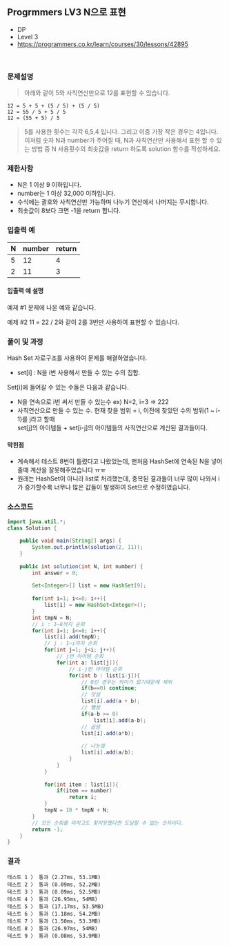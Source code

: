 ## Progrmmers LV3 N으로 표현
- DP
- Level 3
- https://programmers.co.kr/learn/courses/30/lessons/42895
<br>

### 문제설명

> 아래와 같이 5와 사칙연산만으로 12를 표현할 수 있습니다.

```
12 = 5 + 5 + (5 / 5) + (5 / 5)
12 = 55 / 5 + 5 / 5
12 = (55 + 5) / 5
```

>5를 사용한 횟수는 각각 6,5,4 입니다. 그리고 이중 가장 작은 경우는 4입니다.
이처럼 숫자 N과 number가 주어질 때, N과 사칙연산만 사용해서 표현 할 수 있는 방법 중 N 사용횟수의 최솟값을 return 하도록 solution 함수를 작성하세요.


### 제한사항
- N은 1 이상 9 이하입니다.
- number는 1 이상 32,000 이하입니다.
- 수식에는 괄호와 사칙연산만 가능하며 나누기 연산에서 나머지는 무시합니다.
- 최솟값이 8보다 크면 -1을 return 합니다.

### 입출력 예
|N|	number|	return|
|----|----|----|
|5|	12|	4|
|2|	11|	3|


#### 입출력 예 설명
예제 #1
문제에 나온 예와 같습니다.

예제 #2
11 = 22 / 2와 같이 2를 3번만 사용하여 표현할 수 있습니다.

### 풀이 및 과정
Hash Set 자료구조를 사용하여 문제를 해결하였습니다.
- set[i] : N을 i번 사용해서 만들 수 있는 수의 집합.

Set[i]에 들어갈 수 있는 수들은 다음과 같습니다.
- N을 연속으로 i번 써서 만들 수 있는수 ex) N=2, i=3 => 222
- 사칙연산으로 만들 수 있는 수. 현재 찾을 범위 = i, 이전에 찾았던 수의 범위(1 ~ i-1)를 j라고 할때 <br> 
set[j]의 아이템들 + set[i-j]의 아이템들의 사칙연산으로 계산된 결과들이다.

#### 막힌점
- 계속해서 테스트 8번이 틀렸다고 나왔었는데, 맨처음 HashSet에 연속된 N을 넣어줄때 계산을 잘못해주었습니다 ㅠㅠ
- 원래는 HashSet이 아니라 list로 처리했는데, 중복된 결과들이 너무 많이 나와서 i가 증가할수록 너무나 많은 값들이 발생하여 Set으로 수정하였습니다.

### 소스코드
```java
import java.util.*;
class Solution {
	
	public void main(String[] args) {
		System.out.println(solution(2, 11));
	}
	
    public int solution(int N, int number) {
        int answer = 0;
        
        Set<Integer>[] list = new HashSet[9];
        
        for(int i=1; i<=8; i++){
            list[i] = new HashSet<Integer>();
        }
        int tmpN = N;
        // i : 1~8까지 순회
        for(int i=1; i<=8; i++){
            list[i].add(tmpN);
            // j : 1~i까지 순회
            for(int j=1; j<i; j++){
                // j번 아이템 순회
                for(int a: list[j]){
                    // i-j번 아이템 순회
                    for(int b : list[i-j]){
                        // 0인 경우는 의미가 없기때문에 제외
                    	if(b==0) continue;
                    	// 덧셈
                        list[i].add(a + b);
                        // 뺄셈
                        if(a-b >= 0)
                            list[i].add(a-b);
                        // 곱셈
                        list[i].add(a*b);
                        
                        // 나눗셈
                        list[i].add(a/b);
                    }
                }
            }
            
            for(int item : list[i]){
                if(item == number)
                    return i;
            }
            tmpN = 10 * tmpN + N;
        }
        // 모든 순회를 마치고도 찾지못했다면 도달할 수 없는 숫자이다.
        return -1;
    }
}
```

### 결과
```
테스트 1 〉	통과 (2.27ms, 53.1MB)
테스트 2 〉	통과 (0.09ms, 52.2MB)
테스트 3 〉	통과 (0.09ms, 52.5MB)
테스트 4 〉	통과 (26.95ms, 54MB)
테스트 5 〉	통과 (17.17ms, 53.5MB)
테스트 6 〉	통과 (1.18ms, 54.2MB)
테스트 7 〉	통과 (1.50ms, 53.3MB)
테스트 8 〉	통과 (26.97ms, 54MB)
테스트 9 〉	통과 (0.08ms, 53.9MB)
```

